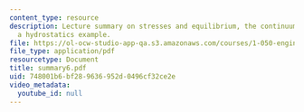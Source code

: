 ```yaml
---
content_type: resource
description: Lecture summary on stresses and equilibrium, the continuum model, and
  a hydrostatics example.
file: https://ol-ocw-studio-app-qa.s3.amazonaws.com/courses/1-050-engineering-mechanics-i-fall-2007/748001b6bf289636952d0496cf32ce2e_summary6.pdf
file_type: application/pdf
resourcetype: Document
title: summary6.pdf
uid: 748001b6-bf28-9636-952d-0496cf32ce2e
video_metadata:
  youtube_id: null
---
```

